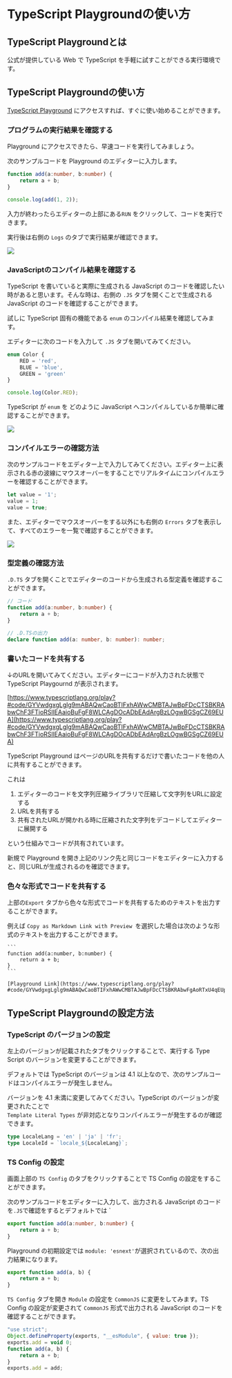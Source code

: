 # TypeScript Playgroundの使い方

## TypeScript Playgroundとは

公式が提供している Web で TypeScript を手軽に試すことができる実行環境です。

## TypeScript Playgroundの使い方

[TypeScript Playground](https://www.typescriptlang.org/play) にアクセスすれば、すぐに使い始めることができます。

### プログラムの実行結果を確認する

Playground にアクセスできたら、早速コードを実行してみましょう。

次のサンプルコードを Playground のエディターに入力します。

```typescript
function add(a:number, b:number) {
    return a + b;
}

console.log(add(1, 2));
```

入力が終わったらエディターの上部にある`RUN` をクリックして、コードを実行できます。

実行後は右側の `Logs` のタブで実行結果が確認できます。

![](.gitbook/assets/sukurnshotto-2021-10-01-201539png.png)

### JavaScriptのコンパイル結果を確認する

TypeScript を書いていると実際に生成される JavaScript のコードを確認したい時があると思います。そんな時は、右側の `.JS` タブを開くことで生成される JavaScript のコードを確認することができます。

試しに TypeScript 固有の機能である `enum` のコンパイル結果を確認してみます。

エディターに次のコードを入力して `.JS` タブを開いてみてください。

```typescript
enum Color {
    RED = 'red',
    BLUE = 'blue',
    GREEN = 'green'
}

console.log(Color.RED);
```

TypeScript が `enum` を どのように JavaScript へコンパイルしているか簡単に確認することができます。

![](.gitbook/assets/sukurnshotto-2021-10-01-202145png.png)

### コンパイルエラーの確認方法

次のサンプルコードをエディター上で入力してみてください。エディター上に表示される赤の波線にマウスオーバーをすることでリアルタイムにコンパイルエラーを確認することができます。

```typescript
let value = '1';
value = 1;
value = true;
```

また、エディターでマウスオーバーをする以外にも右側の `Errors` タブを表示して、すべてのエラーを一覧で確認することができます。

![](.gitbook/assets/sukurnshotto-2021-10-01-220014png.png)

### 型定義の確認方法

`.D.TS` タブを開くことでエディターのコードから生成される型定義を確認することができます。

```typescript
// コード
function add(a:number, b:number) {
    return a + b;
}

// .D.TSの出力
declare function add(a: number, b: number): number;
```

### 書いたコードを共有する

↓のURLを開いてみてください。エディターにコードが入力された状態で TypeScript Playgournd が表示されます。

[https://www.typescriptlang.org/play?#code/GYVwdgxgLglg9mABAQwCaoBTIFxhAWwCMBTAJwBpFDcCTSBKRAbwChF3FTioRSllEAaioBuFgF8WLCAgDOcADbEAdArgBzLOgwBGSgCZ69EUA](https://www.typescriptlang.org/play?#code/GYVwdgxgLglg9mABAQwCaoBTIFxhAWwCMBTAJwBpFDcCTSBKRAbwChF3FTioRSllEAaioBuFgF8WLCAgDOcADbEAdArgBzLOgwBGSgCZ69EUA)

TypeScript Playground はページのURLを共有するだけで書いたコードを他の人に共有することができます。

これは

1. エディターのコードを文字列圧縮ライブラリで圧縮して文字列をURLに設定する &#x20;
2. URLを共有する &#x20;
3. 共有されたURLが開かれる時に圧縮された文字列をデコードしてエディターに展開する

という仕組みでコードが共有されています。

新規で Playground を開き上記のリンク先と同じコードをエディターに入力すると、同じURLが生成されるのを確認できます。

### 色々な形式でコードを共有する

上部の`Export` タブから色々な形式でコードを共有するためのテキストを出力することができます。

例えば `Copy as Markdown Link with Preview `を選択した場合は次のような形式のテキストを出力することができます。

````
```
function add(a:number, b:number) {
    return a + b;
}
```

[Playground Link](https://www.typescriptlang.org/play?#code/GYVwdgxgLglg9mABAQwCaoBTIFxhAWwCMBTAJwBpFDcCTSBKRAbwFgAoRTxU4qEUpMkQBqKgG52AX3bsICAM5wANsQB0SuAHMs6DAEZKAJnr0xQA)
````



## TypeScript Playgroundの設定方法

### TypeScript のバージョンの設定

左上のバージョンが記載されたタブをクリックすることで、実行する Type Script のバージョンを変更することができます。

デフォルトでは TypeScript のバージョンは 4.1 以上なので、次のサンプルコードはコンパイルエラーが発生しません。

バージョンを 4.1 未満に変更してみてください。TypeScript のバージョンが変更されたことで \
`Template Literal Types` が非対応となりコンパイルエラーが発生するのが確認できます。

```typescript
type LocaleLang = 'en' | 'ja' | 'fr';
type LocaleId = `locale_${LocaleLang}`;
```

### TS Config の設定

画面上部の `TS Config` のタブをクリックすることで TS Config の設定をすることができます。

次のサンプルコードをエディターに入力して、出力される JavaScript のコードを`.JS`で確認をするとデフォルトでは \`

```typescript
export function add(a:number, b:number) {
    return a + b;
}
```

Playground の初期設定では `module: 'esnext'`が選択されているので、次の出力結果になります。

```javascript
export function add(a, b) {
    return a + b;
}
```

`TS Config` タブを開き `Module` の設定を `CommonJS` に変更をしてみます。TS Config の設定が変更されて `CommonJS` 形式で出力される JavaScript のコードを確認することができます。

```javascript
"use strict";
Object.defineProperty(exports, "__esModule", { value: true });
exports.add = void 0;
function add(a, b) {
    return a + b;
}
exports.add = add;
```
